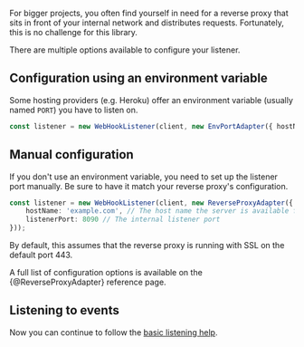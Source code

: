 For bigger projects, you often find yourself in need for a reverse proxy that sits in front of your internal network and distributes requests. Fortunately, this is no challenge for this library.

There are multiple options available to configure your listener.

## Configuration using an environment variable

Some hosting providers (e.g. Heroku) offer an environment variable (usually named `PORT`) you have to listen on.

```typescript
const listener = new WebHookListener(client, new EnvPortAdapter({ hostName: 'example.herokuapp.com' }));
```

## Manual configuration

If you don't use an environment variable, you need to set up the listener port manually. Be sure to have it match your reverse proxy's configuration.

```typescript
const listener = new WebHookListener(client, new ReverseProxyAdapter({
    hostName: 'example.com', // The host name the server is available from
    listenerPort: 8090 // The internal listener port
}));
```

By default, this assumes that the reverse proxy is running with SSL on the default port 443.

A full list of configuration options is available on the {@ReverseProxyAdapter} reference page.

## Listening to events

Now you can continue to follow the [basic listening help](/docs/webhooks/basic-usage/listening-to-events).
